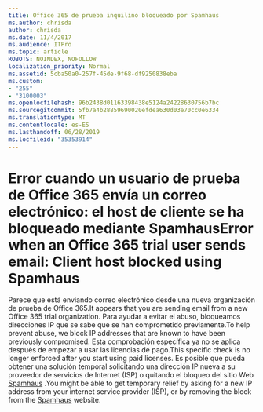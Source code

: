 ```yaml
---
title: Office 365 de prueba inquilino bloqueado por Spamhaus
ms.author: chrisda
author: chrisda
ms.date: 11/4/2017
ms.audience: ITPro
ms.topic: article
ROBOTS: NOINDEX, NOFOLLOW
localization_priority: Normal
ms.assetid: 5cba50a0-257f-45de-9f68-df9250838eba
ms.custom:
- "255"
- "3100003"
ms.openlocfilehash: 96b2438d01163398438e5124a24228630756b7bc
ms.sourcegitcommit: 5fb7a4b28859690020efdea630d03e70cc0e6334
ms.translationtype: MT
ms.contentlocale: es-ES
ms.lasthandoff: 06/28/2019
ms.locfileid: "35353914"
---
```

# <a name="error-when-an-office-365-trial-user-sends-email-client-host-blocked-using-spamhaus"></a><span data-ttu-id="bf722-102">Error cuando un usuario de prueba de Office 365 envía un correo electrónico: el host de cliente se ha bloqueado mediante Spamhaus</span><span class="sxs-lookup"><span data-stu-id="bf722-102">Error when an Office 365 trial user sends email: Client host blocked using Spamhaus</span></span>

<span data-ttu-id="bf722-103">Parece que está enviando correo electrónico desde una nueva organización de prueba de Office 365.</span><span class="sxs-lookup"><span data-stu-id="bf722-103">It appears that you are sending email from a new Office 365 trial organization.</span></span> <span data-ttu-id="bf722-104">Para ayudar a evitar el abuso, bloqueamos direcciones IP que se sabe que se han comprometido previamente.</span><span class="sxs-lookup"><span data-stu-id="bf722-104">To help prevent abuse, we block IP addresses that are known to have been previously compromised.</span></span> <span data-ttu-id="bf722-105">Esta comprobación específica ya no se aplica después de empezar a usar las licencias de pago.</span><span class="sxs-lookup"><span data-stu-id="bf722-105">This specific check is no longer enforced after you start using paid licenses.</span></span> <span data-ttu-id="bf722-106">Es posible que pueda obtener una solución temporal solicitando una dirección IP nueva a su proveedor de servicios de Internet (ISP) o quitando el bloqueo del sitio Web [Spamhaus](https://go.microsoft.com/fwlink/p/?linkid=123245) .</span><span class="sxs-lookup"><span data-stu-id="bf722-106">You might be able to get temporary relief by asking for a new IP address from your internet service provider (ISP), or by removing the block from the [Spamhaus](https://go.microsoft.com/fwlink/p/?linkid=123245) website.</span></span>
